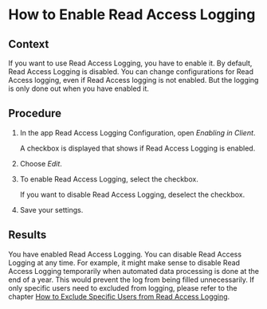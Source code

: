<!-- loio3fdad50926304d62b48d0d357e2ebd3e -->

# How to Enable Read Access Logging



## Context

If you want to use Read Access Logging, you have to enable it. By default, Read Access Logging is disabled. You can change configurations for Read Access logging, even if Read Access logging is not enabled. But the logging is only done out when you have enabled it.



## Procedure

1.  In the app Read Access Logging Configuration, open *Enabling in Client*.

    A checkbox is displayed that shows if Read Access Logging is enabled.

2.  Choose *Edit*.

3.  To enable Read Access Logging, select the checkbox.

    If you want to disable Read Access Logging, deselect the checkbox.

4.  Save your settings.




<a name="loio3fdad50926304d62b48d0d357e2ebd3e__result_qsv_f2j_fdb"/>

## Results

You have enabled Read Access Logging. You can disable Read Access Logging at any time. For example, it might make sense to disable Read Access Logging temporarily when automated data processing is done at the end of a year. This would prevent the log from being filled unnecessarily. If only specific users need to excluded from logging, please refer to the chapter [How to Exclude Specific Users from Read Access Logging](how-to-exclude-specific-users-from-read-access-logging-9ee32b3.md).

